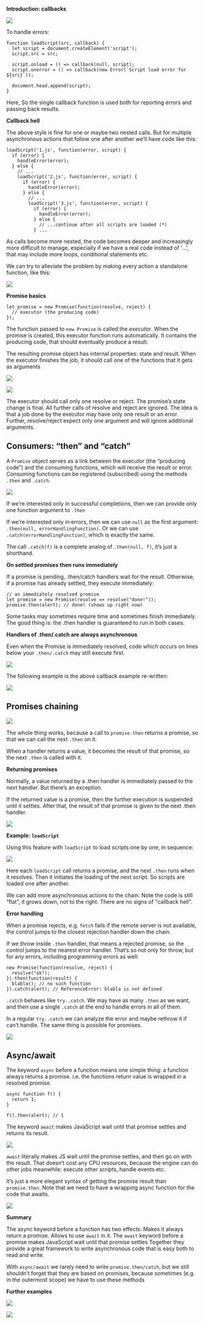 **Introduction: callbacks**

![](../images/jscb2.png)

To handle errors:

    function loadScript(src, callback) {
      let script = document.createElement('script');
      script.src = src;

      script.onload = () => callback(null, script);
      script.onerror = () => callback(new Error(`Script load error for ${src}`));

      document.head.append(script);
    }

Here, So the single callback function is used both for reporting errors and passing back results.

**Callback hell**

The above style is fine for one or maybe two nested calls.
But for multiple asynchronous actions that follow one after another we’ll have code like this:

    loadScript('1.js', function(error, script) {
      if (error) {
        handleError(error);
      } else {
        // ...
        loadScript('2.js', function(error, script) {
          if (error) {
            handleError(error);
          } else {
            // ...
            loadScript('3.js', function(error, script) {
              if (error) {
                handleError(error);
              } else {
                // ...continue after all scripts are loaded (*)
              } ...

As calls become more nested, the code becomes deeper and increasingly more difficult to manage, especially if we have a real code instead of '...', that may include more loops, conditional statements etc.

We can try to alleviate the problem by making every action a standalone function, like this:

![](../images/jscb3.png)

**Promise basics**

    let promise = new Promise(function(resolve, reject) {
      // executor (the producing code)
    });

The function passed to `new Promise` is called the *executor*. When the promise is created, this executor function runs automatically. It contains the producing code, that should eventually produce a result.

The resulting promise object has internal properties: state and result.
When the executor finishes the job, it should call one of the functions that it gets as arguments

![](../images/promise.png)

![](../images/promise3.png)

The executor should call only one resolve or reject. The promise’s state change is final.
All further calls of resolve and reject are ignored. The idea is that a job done by the executor may have only one result or an error.
Further, resolve/reject expect only one argument and will ignore additional arguments.

Consumers: “then” and “catch”
---------------------------
A `Promise` object serves as a link between the executor (the “producing code”) and the consuming functions, which will receive the result or error. Consuming functions can be registered (subscribed) using the methods `.then` and `.catch`.

![](../images/promise6.png)

If we’re interested only in successful completions, then we can provide only one function argument to `.then`

If we’re interested only in errors, then we can use `null` as the first argument: `.then(null, errorHandlingFunction)`. Or we can use `.catch(errorHandlingFunction)`, which is exactly the same.

The call `.catch(f)` is a complete analog of `.then(null, f)`, it’s just a shorthand.

**On settled promises then runs immediately**

If a promise is pending, .then/catch handlers wait for the result. Otherwise, if a promise has already settled, they execute immediately:

    // an immediately resolved promise
    let promise = new Promise(resolve => resolve("done!"));
    promise.then(alert); // done! (shows up right now)

Some tasks may sometimes require time and sometimes finish immediately. The good thing is: the .then handler is guaranteed to run in both cases.

**Handlers of .then/.catch are always asynchronous**

Even when the Promise is immediately resolved, code which occurs on lines below your `.then/.catch` may still execute first.

![](../images/promise4.png)

The following example is the above callback example re-written:

![](../images/promise5.png)

Promises chaining
-----------------

![](../images/promise7.png)

The whole thing works, because a call to `promise.then` returns a promise, so that we can call the next `.then` on it.

When a handler returns a value, it becomes the result of that promise, so the next `.then` is called with it.

**Returning promises**

Normally, a value returned by a .then handler is immediately passed to the next handler. But there’s an exception.

If the returned value is a promise, then the further execution is suspended until it settles. After that, the result of that promise is given to the next .then handler.

![](../images/promise8.png)

**Example: `loadScript`**

Using this feature with `loadScript` to load scripts one by one, in sequence:

![](../images/promise9.png)

Here each `loadScript` call returns a promise, and the next `.then` runs when it resolves. Then it initiates the loading of the next script. So scripts are loaded one after another.

We can add more asynchronous actions to the chain. Note the code is still “flat”, it grows down, not to the right. There are no signs of "callback hell".

**Error handling**

When a promise rejects, e.g. `fetch` fails if the remote server is not available, the control jumps to the closest rejection handler down the chain.

If we throw inside `.then` handler, that means a rejected promise, so the control jumps to the nearest error handler.
That’s so not only for throw, but for any errors, including programming errors as well:

    new Promise(function(resolve, reject) {
      resolve("ok");
    }).then(function(result) {
      blabla(); // no such function
    }).catch(alert); // ReferenceError: blabla is not defined

`.catch` behaves like `try..catch`. We may have as many `.then` as we want, and then use a single `.catch` at the end to handle errors in all of them.

In a regular `try..catch` we can analyze the error and maybe rethrow it if can’t handle. The same thing is possible for promises.

![](../images/promise10.png)

Async/await
-----------
The keyword `async` before a function means one simple thing: a function always returns a promise.
i.e. the functions return value is wrapped in a resolved promise.

    async function f() {
      return 1;
    }

    f().then(alert); // 1

The keyword `await` makes JavaScript wait until that promise settles and returns its result.

![](../images/promise11.png)

`await` literally makes JS wait until the promise settles, and then go on with the result. That doesn’t cost any CPU resources, because the engine can do other jobs meanwhile: execute other scripts, handle events etc.

It’s just a more elegant syntax of getting the promise result than `promise.then`. Note that we need to have a wrapping async function for the code that awaits.

![](../images/promise12.png)

**Summary**

The async keyword before a function has two effects: Makes it always return a promise. Allows to use `await` in it.
The `await` keyword before a promise makes JavaScript wait until that promise settles
Together they provide a great framework to write asynchronous code that is easy both to read and write.

With `async/await` we rarely need to write `promise.then/catch`, but we still shouldn’t forget that they are based on promises, because sometimes (e.g. in the outermost scope) we have to use these methods

**Further examples**

![](../images/js_promise.png)

![](../images/ajax_promise.png)